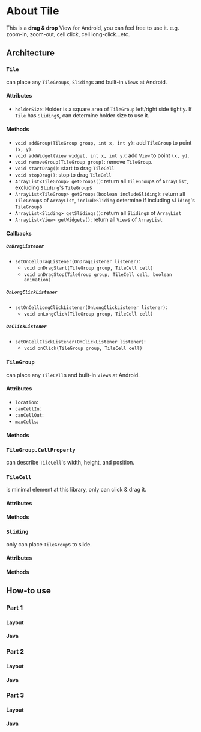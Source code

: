 # About Tile
This is a **drag & drop** View for Android, you can feel free to use it. e.g. zoom-in, zoom-out, cell click, cell long-click...etc.

## Architecture

### `Tile`
can place any `TileGroup`s, `Sliding`s and built-in `View`s at Android.

#### Attributes
* `holderSize`: Holder is a square area of `TileGroup` left/right side tightly. If `Tile` has `Sliding`s, can determine holder size to use it.

#### Methods
* `void addGroup(TileGroup group, int x, int y)`: add `TileGroup` to point `(x, y)`.
* `void addWidget(View widget, int x, int y)`: add `View` to point `(x, y)`.
* `void removeGroup(TileGroup group)`: remove `TileGroup`.
* `void startDrag()`: start to drag `TileCell`
* `void stopDrag()`: stop to drag `TileCell`
* `ArrayList<TileGroup> getGroups()`: return all `TileGroup`s of `ArrayList`, excluding `Sliding`'s `TileGroup`s
* `ArrayList<TileGroup> getGroups(boolean includeSliding)`: return all `TileGroup`s of `ArrayList`, `includeSliding` determine if including `Sliding`'s `TileGroup`s
* `ArrayList<Sliding> getSlidings()`: return all `Sliding`s of `ArrayList`
* `ArrayList<View> getWidgets()`: return all `View`s of `ArrayList`

#### Callbacks

##### `OnDragListener`

* `setOnCellDragListener(OnDragListener listener)`:
 	* `void onDragStart(TileGroup group, TileCell cell)`
	* `void onDragStop(TileGroup group, TileCell cell, boolean animation)`

##### `OnLongClickListener`

* `setOnCellLongClickListener(OnLongClickListener listener)`:
	* `void onLongClick(TileGroup group, TileCell cell)`

##### `OnClickListener`

* `setOnCellClickListener(OnClickListener listener)`:
	* `void onClick(TileGroup group, TileCell cell)`

### `TileGroup`
can place any `TileCell`s and built-in `View`s at Android.

#### Attributes
* `location`:
* `canCellIn`:
* `canCellOut`:
* `maxCells`:

#### Methods

### `TileGroup.CellProperty`
can describe `TileCell`'s width, height, and position.

### `TileCell`
is minimal element at this library, only can click & drag it.
#### Attributes
#### Methods

### `Sliding`
only can place `TileGroup`s to slide.
#### Attributes
#### Methods

## How-to use

### Part 1
#### Layout
#### Java

### Part 2
#### Layout
#### Java

### Part 3
#### Layout
#### Java